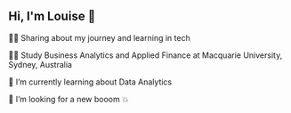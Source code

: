 ## Hi, I'm Louise 🤙


👩‍💻 Sharing about my journey and learning in tech

👩‍🏫 Study Business Analytics and Applied Finance at Macquarie University, Sydney, Australia

🌱 I’m currently learning about Data Analytics

🤔 I’m looking for a new booom 💥


